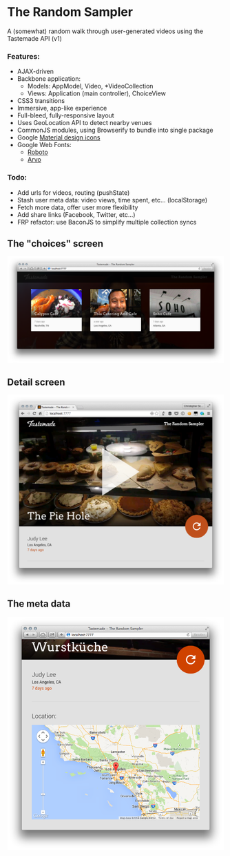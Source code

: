 # The Random Sampler

A (somewhat) random walk through user-generated videos using the Tastemade API (v1)

### Features:
- AJAX-driven
- Backbone application:
  - Models: AppModel, Video, *VideoCollection
  - Views:  Application (main controller), ChoiceView
- CSS3 transitions
- Immersive, app-like experience
- Full-bleed, fully-responsive layout
- Uses GeoLocation API to detect nearby venues
- CommonJS modules, using Browserify to bundle into single package
- Google [Material design icons](https://github.com/google/material-design-icons)
- Google Web Fonts:
  - [Roboto](http://www.google.com/fonts/specimen/Roboto)
  - [Arvo](https://www.google.com/fonts/specimen/Arvo)

### Todo:
- Add urls for videos, routing (pushState)
- Stash user meta data: video views, time spent, etc... (localStorage)
- Fetch more data, offer user more flexibility
- Add share links (Facebook, Twitter, etc...)
- FRP refactor: use BaconJS to simplify multiple collection syncs

## The "choices" screen
![The choices screen](https://raw.githubusercontent.com/christopherscott/random-sampler/master/screenshots/choices_wide.png)

## Detail screen
![The detail screen](https://raw.githubusercontent.com/christopherscott/random-sampler/master/screenshots/pie_hole.png)

## The meta data
![the meta data](https://github.com/christopherscott/random-sampler/blob/master/screenshots/meta_portrait.png)

